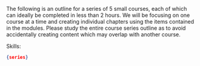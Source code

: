 The following is an outline for a series of 5 small courses, each of which can ideally be completed in less than 2 hours. We will be focusing on one course at a time and creating individual chapters using the items contained in the modules. Please study the entire course series outline as to avoid accidentally creating content which may overlap with another course. 

Skills:
```json
{series}
```